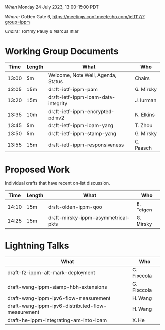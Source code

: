 *When*   Monday 24 July 2023, 13:00-15:00 PDT

*Where:*  Golden Gate 6, https://meetings.conf.meetecho.com/ietf117/?group=ippm

*Chairs:* Tommy Pauly & Marcus Ihlar

# Working Group Documents

| Time    | Length | What                                        | Who          |
|---------|--------|---------------------------------------------|--------------|
| 13:00   | 5m     | Welcome, Note Well, Agenda, Status          | Chairs       |
| 13:05   | 15m    | draft-ietf-ippm-pam                         | G. Mirsky    |
| 13:20   | 15m    | draft-ietf-ippm-ioam-data-integrity         | J. Iurman    |
| 13:35   | 10m    | draft-ietf-ippm-encrypted-pdmv2             | N. Elkins    |
| 13:45   | 5m     | draft-ietf-ippm-ioam-yang                   | T. Zhou      |
| 13:50   | 5m     | draft-ietf-ippm-stamp-yang                  | G. Mirsky    |
| 13:55   | 15m    | draft-ietf-ippm-responsiveness              | C. Paasch    |

# Proposed Work

Individual drafts that have recent on-list discussion.

| Time    | Length | What                                        | Who          |
|---------|--------|---------------------------------------------|--------------|
| 14:10   | 15m    | draft-olden-ippm-qoo                        | B. Teigen    |
| 14:25   | 15m    | draft-mirsky-ippm-asymmetrical-pkts         | G. Mirsky    |

# Lightning Talks

| What                                        | Who          |
|---------------------------------------------|--------------|
| draft-fz-ippm-alt-mark-deployment           | G. Fioccola  |
| draft-wang-ippm-stamp-hbh-extensions        | G. Fioccola  |
| draft-wang-ippm-ipv6-flow-measurement       | H. Wang      |
| draft-wang-ippm-ipv6-distributed-flow-measurement | H. Wang |
| draft-he-ippm-integrating-am-into-ioam      | X. He        |
